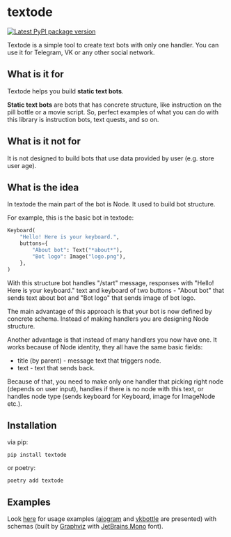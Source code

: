 # textode

[![Latest PyPI package version](https://badge.fury.io/py/textode.svg)](https://badge.fury.io/py/textode)

Textode is a simple tool to create text bots with only one handler.
You can use it for Telegram, VK or any other social network.

## What is it for

Textode helps you build **static text bots**.

**Static text bots** are bots that has concrete structure, like instruction
on the pill bottle or a movie script. So, perfect examples of what you can do
with this library is instruction bots, text quests, and so on.

## What is it not for

It is not designed to build bots that use data provided by user
(e.g. store user age).

## What is the idea

In textode the main part of the bot is Node. It used to build bot structure.

For example, this is the basic bot in textode:
~~~python
Keyboard(
    "Hello! Here is your keyboard.",
    buttons={
        "About bot": Text("*about*"),
        "Bot logo": Image("logo.png"),
    },
)
~~~

With this structure bot handles "/start" message, responses with
"Hello! Here is your keyboard." text and keyboard of two buttons -
"About bot" that sends text about bot and "Bot logo" that sends image
of bot logo.

The main advantage of this approach is that your bot is now defined by
concrete schema. Instead of making handlers you are designing Node structure.

Another advantage is that instead of many handlers you now have one.
It works because of Node identity, they all have the same basic fields:

- title (by parent) - message text that triggers node.
- text - text that sends back.

Because of that, you need to make only one handler that picking right node
(depends on user input), handles if there is no node with this text, or
handles node type (sends keyboard for Keyboard, image for ImageNode etc.).

## Installation

via pip:

`pip install textode`

or poetry:

`poetry add textode`

## Examples

Look [here](examples) for usage examples
([aiogram](https://github.com/aiogram/aiogram) and
[vkbottle](https://github.com/vkbottle/vkbottle) are presented)
with schemas (built by [Graphviz](https://graphviz.org/)
with [JetBrains Mono](https://www.jetbrains.com/lp/mono/) font).
